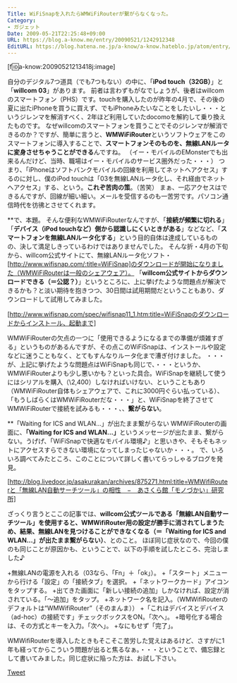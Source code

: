 ```yaml
---
Title: WiFiSnapを入れたらWMWiFiRouterが繋がらなくなった。
Category:
- ガジェット
Date: 2009-05-21T22:25:48+09:00
URL: https://blog.a-know.me/entry/20090521/1242912348
EditURL: https://blog.hatena.ne.jp/a-know/a-know.hateblo.jp/atom/entry/12921228815727980076
---
```



[f:id:a-know:20090521213418j:image]

自分のデジタル7つ道具（でも7つもない）の中に、「<span style="font-weight:bold;">iPod touch（32GB）</span>」と「<span style="font-weight:bold;">willcom 03</span>」があります。
前者は言わずもがなでしょうが、後者はwillcomのスマートフォン（PHS）です。touchを購入したのが昨年の4月で、その後の夏に出たiPhoneを買うに買えず、でもiPhoneみたいなことをしたいし・・・というジレンマを解消すべく、2年ほど利用していたdocomoを解約して乗り換えたものです。
なぜwillcomのスマートフォンを買うことでそのジレンマが解消できるのか？ですが、簡単に言うと、<span style="font-weight:bold;">WMWiFiRouter</span>というソフトウェアをこのスマートフォンに導入することで、<span style="font-weight:bold;">スマートフォンそのものを、無線LANルータに変身させちゃうことができる</span>んですね。
（イー・モバイルのEMonsterでも出来るんだけど、当時、職場はイー・モバイルのサービス圏外だった・・・）
つまり、「iPhoneはソフトバンクモバイルの回線を利用してネットへアクセス」するのに対し、僕のiPod touchは「03を無線LANルータ化し、それ経由でネットへアクセス」する、という。<span style="font-weight:bold;">これぞ苦肉の策</span>。（苦笑）
まぁ、一応アクセスはできるんですが、回線が細い細い。メールを受信するのも一苦労です。パソコン通信時代を彷彿とさせてくれます。


**で、本題。
そんな便利なWMWiFiRouterなんですが、「<span style="font-weight:bold;">接続が頻繁に切れる</span>」「<span style="font-weight:bold;">デバイス（iPod touchなど）側から認識しにくいときがある</span>」などなど、「<span style="font-weight:bold;">スマートフォンを無線LANルータ化する</span>」という目的自体は達成しているものの、決して満足しきっているわけではありませんでした。
そんな折・4月の下旬から、willcom公式サイトにて、無線LANルータ化ソフト・[http://www.wifisnap.com/:title=WiFiSnap]のダウンロードが開始になりました（WMWiFiRouterは一般のシェアウェア）。
「<span style="font-weight:bold;">willcom公式サイトからダウンロードできる（＝公認？）</span>」というところに、上に挙げたような問題点が解決できるかも？と淡い期待を抱きつつ、30日間は試用期間だということもあり、ダウンロードして試用してみました。


[http://www.wifisnap.com/spec/wifisnap11_1.htm:title=WiFiSnapのダウンロードからインストール、起動まで]


WMWiFiRouterの欠点の一つに「使用できるようになるまでの準備が煩雑すぎる」というものがあるんですが、その点このWiFiSnapは、インストールや設定などに迷うこともなく、とてもすんなりルータ化まで漕ぎ付けました。
・・・が、上記に挙げたような問題点はWiFiSnapも同じで、・・・というか、WMWiFiRouterよりも少し悪いかも？といった具合。WiFiSnapを継続して使うにはシリアルを購入（\2,400）しなければいけない、ということもあり（WMWiFiRouter自体もシェアウェアで、これに3000円ぐらい払っている）、「もうしばらくはWMWiFiRouterだな・・・」と、WiFiSnapを終了させてWMWiFiRouterで接続を試みるも・・・、、<span style="font-weight:bold;">繋がらない</span>。


**「Waiting for ICS and WLAN...」が出たまま繋がらない
WMWiFiRouterの画面に、<span style="font-weight:bold;">「Waiting for ICS and WLAN...」</span>というメッセージが出たまま、繋がらない。うげげ、「WiFiSnapで快適なモバイル環境♪」と思いきや、そもそもネットにアクセスすらできない環境になってしまったじゃないか・・・。
で、いろいろ調べてみたところ、このことについて詳しく書いてらっしゃるブログを発見。


[http://blog.livedoor.jp/asakurakan/archives/875271.html:title=WMWifiRouterと「無線LAN自動サーチツール」の相性　−　あさくら館「モノづかい」研究所]


ざっくり言うとここの記事では、<span style="font-weight:bold;">willcom公式ツールである「無線LAN自動サーチツール」を使用すると、WMWifiRouter用の設定が勝手に消されてしまうため、結果、無線LANを見つけることができなくなる（＝「Waiting for ICS and WLAN...」が出たまま繋がらない）</span>、とのこと。
ほぼ同じ症状なので、今回の僕のも同じことが原因かも、ということで、以下の手順を試したところ、完治しました♪


+無線LANの電源を入れる（03なら、「Fn」＋「ok」）。
+「スタート」メニューから行ける「設定」の「接続タブ」を選択。
+「ネットワークカード」アイコンをタップする。
+出てきた画面に「新しい接続の追加」しかなければ、設定が消されている。「〜追加」をタップ。
+ネットワーク名を記入。（WMWifiRouterのデフォルトは“WMWifiRouter”（そのまんま））
+「これはデバイスとデバイス（ad-hoc）の接続です」チェックボックスをON。「次へ」。
+暗号化する場合は、その方式とキーを入力。「次へ」。
+なにもせず「完了」。


WMWifiRouterを導入したときもそこそこ苦労した覚えはあるけど、さすがに1年も経ってからこういう問題が出ると焦るなぁ。・・・ということで、備忘録として書いてみました。同じ症状に陥った方は、お試し下さい。



<a href="http://twitter.com/share" class="twitter-share-button" data-count="horizontal" data-via="a_know" data-related="CDiT_info" data-lang="ja">Tweet</a><script type="text/javascript" src="http://platform.twitter.com/widgets.js"></script>

